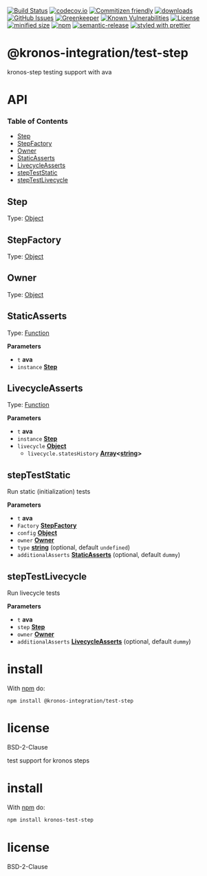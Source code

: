 [![Build Status](https://secure.travis-ci.org/Kronos-Integration/test-step.png)](http://travis-ci.org/Kronos-Integration/test-step)
[![codecov.io](http://codecov.io/github/Kronos-Integration/test-step/coverage.svg?branch=master)](http://codecov.io/github/Kronos-Integration/test-step?branch=master)
[![Commitizen friendly](https://img.shields.io/badge/commitizen-friendly-brightgreen.svg)](http://commitizen.github.io/cz-cli/)
[![downloads](http://img.shields.io/npm/dm/test-step.svg?style=flat-square)](https://npmjs.org/package/test-step)
[![GitHub Issues](https://img.shields.io/github/issues/Kronos-Integration/test-step.svg?style=flat-square)](https://github.com/Kronos-Integration/test-step/issues)
[![Greenkeeper](https://badges.greenkeeper.io/Kronos-Integration/test-step.svg)](https://greenkeeper.io/)
[![Known Vulnerabilities](https://snyk.io/test/github/Kronos-Integration/test-step/badge.svg)](https://snyk.io/test/github/Kronos-Integration/test-step)
[![License](https://img.shields.io/badge/License-BSD%203--Clause-blue.svg)](https://opensource.org/licenses/BSD-3-Clause)
[![minified size](https://badgen.net/bundlephobia/min/@kronos-integration/test-step)](https://bundlephobia.com/result?p=@kronos-integration/test-step)
[![npm](https://img.shields.io/npm/v/@kronos-integration/test-step.svg)](https://www.npmjs.com/package/@kronos-integration/test-step)
[![semantic-release](https://img.shields.io/badge/%20%20%F0%9F%93%A6%F0%9F%9A%80-semantic--release-e10079.svg)](https://github.com/Kronos-Integration/test-step)
[![styled with prettier](https://img.shields.io/badge/styled_with-prettier-ff69b4.svg)](https://github.com/prettier/prettier)

# @kronos-integration/test-step

kronos-step testing support with ava

# API

<!-- Generated by documentation.js. Update this documentation by updating the source code. -->

### Table of Contents

-   [Step](#step)
-   [StepFactory](#stepfactory)
-   [Owner](#owner)
-   [StaticAsserts](#staticasserts)
-   [LivecycleAsserts](#livecycleasserts)
-   [stepTestStatic](#stepteststatic)
-   [stepTestLivecycle](#steptestlivecycle)

## Step

Type: [Object](https://developer.mozilla.org/docs/Web/JavaScript/Reference/Global_Objects/Object)

## StepFactory

Type: [Object](https://developer.mozilla.org/docs/Web/JavaScript/Reference/Global_Objects/Object)

## Owner

Type: [Object](https://developer.mozilla.org/docs/Web/JavaScript/Reference/Global_Objects/Object)

## StaticAsserts

Type: [Function](https://developer.mozilla.org/docs/Web/JavaScript/Reference/Statements/function)

**Parameters**

-   `t` **ava**
-   `instance` **[Step](#step)**

## LivecycleAsserts

Type: [Function](https://developer.mozilla.org/docs/Web/JavaScript/Reference/Statements/function)

**Parameters**

-   `t` **ava**
-   `instance` **[Step](#step)**
-   `livecycle` **[Object](https://developer.mozilla.org/docs/Web/JavaScript/Reference/Global_Objects/Object)**
    -   `livecycle.statesHistory` **[Array](https://developer.mozilla.org/docs/Web/JavaScript/Reference/Global_Objects/Array)&lt;[string](https://developer.mozilla.org/docs/Web/JavaScript/Reference/Global_Objects/String)>**

## stepTestStatic

Run static (initialization) tests

**Parameters**

-   `t` **ava**
-   `Factory` **[StepFactory](#stepfactory)**
-   `config` **[Object](https://developer.mozilla.org/docs/Web/JavaScript/Reference/Global_Objects/Object)**
-   `owner` **[Owner](#owner)**
-   `type` **[string](https://developer.mozilla.org/docs/Web/JavaScript/Reference/Global_Objects/String)**  (optional, default `undefined`)
-   `additionalAsserts` **[StaticAsserts](#staticasserts)**  (optional, default `dummy`)

## stepTestLivecycle

Run livecycle tests

**Parameters**

-   `t` **ava**
-   `step` **[Step](#step)**
-   `owner` **[Owner](#owner)**
-   `additionalAsserts` **[LivecycleAsserts](#livecycleasserts)**  (optional, default `dummy`)

# install

With [npm](http://npmjs.org) do:

```shell
npm install @kronos-integration/test-step
```

# license

BSD-2-Clause

test support for kronos steps

# install

With [npm](http://npmjs.org) do:

```sh
npm install kronos-test-step
```

# license

BSD-2-Clause
